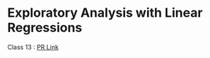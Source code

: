 # Exploratory Analysis with Linear Regressions
Class 13 : [PR Link](https://github.com/Mohammad-Abdul-Ghafour/Linear-Regressions/pull/1)